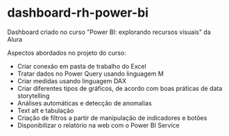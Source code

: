 # dashboard-rh-power-bi
Dashboard criado no curso "Power BI: explorando recursos visuais" da Alura

Aspectos abordados no projeto do curso:

- Criar conexão em pasta de trabalho do Excel
- Tratar dados no Power Query usando linguagem M
- Criar medidas usando linguagem DAX
- Criar diferentes tipos de gráficos, de acordo com boas práticas de data storytelling
- Análises automáticas e detecção de anomalias
- Text alt e tabulação
- Criação de filtros a partir de manipulação de indicadores e botões
- Disponibilizar o relatório na web com o Power BI Service
